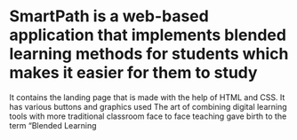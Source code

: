 # SmartPath is a web-based application that implements blended learning methods for students which makes it easier for them to study
It contains the landing page that is made with the help of HTML and CSS.
It has various buttons and graphics used
The art of combining digital learning tools with more traditional classroom face to face teaching gave birth to the term “Blended Learning
